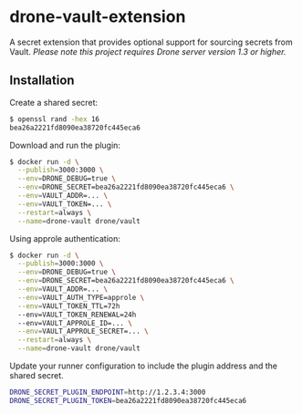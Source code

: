 # drone-vault-extension

A secret extension that provides optional support for sourcing secrets from Vault. _Please note this project requires Drone server version 1.3 or higher._

## Installation

Create a shared secret:

```bash
$ openssl rand -hex 16
bea26a2221fd8090ea38720fc445eca6
```

Download and run the plugin:

```bash
$ docker run -d \
  --publish=3000:3000 \
  --env=DRONE_DEBUG=true \
  --env=DRONE_SECRET=bea26a2221fd8090ea38720fc445eca6 \
  --env=VAULT_ADDR=... \
  --env=VAULT_TOKEN=... \
  --restart=always \
  --name=drone-vault drone/vault
```

Using approle authentication:

```bash
$ docker run -d \
  --publish=3000:3000 \
  --env=DRONE_DEBUG=true \
  --env=DRONE_SECRET=bea26a2221fd8090ea38720fc445eca6 \
  --env=VAULT_ADDR=... \
  --env=VAULT_AUTH_TYPE=approle \
  --env=VAULT_TOKEN_TTL=72h
  --env=VAULT_TOKEN_RENEWAL=24h
  --env=VAULT_APPROLE_ID=... \
  --env=VAULT_APPROLE_SECRET=... \
  --restart=always \
  --name=drone-vault drone/vault
```

Update your runner configuration to include the plugin address and the shared secret.

```bash
DRONE_SECRET_PLUGIN_ENDPOINT=http://1.2.3.4:3000
DRONE_SECRET_PLUGIN_TOKEN=bea26a2221fd8090ea38720fc445eca6
```
